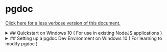 
# pgdoc

[Click here for a less verbose version of this document.][terse]

<details>
<summary>
## Quickstart on Windows 10 ( For use in existing NodeJS applications )
</summary>

If you have a NodeJS project and want to get started right away keep reading. Otherwise skip ahead to the "Installation on Windows 10" section.

### The npm module

If you are simply using pgdoc for an existing NodeJS project, you should be able to access the module by installing it via npm in your local project directory.

``` bash
npm install --save pgdoc
```

### The PostgreSQL database

> [The PostgreSQL database][postgresql] stores persistent data for your application, like user accounts, purchases and other application state. 

Go to [the PostgreSQL homepage][postgresql] and click the download button. Once the next page loads, there will be a red "Download the installer" link at the top of the page.

Clicking that red link takes you to a page with a grid of downloads. If your computer is 64 bit (modern ones will be), download the "Windows x86-64" installer for the most current version of PostgreSQL (version 12.3 as of this writing).

Install it after the download finishes. During the install you will be asked to set a password. Chose something you will remember and write the credentials down somewhere safe, or you will lose access to the database.

When asked use the default port for your install (5432) or you will need to update all examples and configs you use to your custom port number. If your database is on a public server instead of a personal machine you will want to use a custom port number for security reasons.

The installer may try to install additional software after the PostgreSQL install completes. You only need PostgreSQL itself to make use this library.

Once the install has completed successfully, when you search Windows for "sql" you should see a new program "SQL shell (psql)".

> This program psql is an interactive shell that allows you to directly control the database. Using pgdoc allows your Javascript code to interact with the database in a very similar way.


### Configuring PostgreSQL

> Both pgdoc and PostgreSQL should be working on your computer now. For pgdoc to interact with the database, you must be configure it to allow your program to log in and accept the commands that make it work.

Open the "SQL shell (psql)" application from Windows search, and go through the process of logging in to the shell.

Unless you are using a remote database or custom port, the default options (localhost/postgres/5432/postgres) for items up until the password are acceptable. Give it the password you chose for your PostgreSQL database.

Once you are logged in you should see a prompt that looks something like this:

``` sql
postgres=# _
```

From here you need to import pgdoc's SQL install file.

Note that the slashes required by psql are backslashes, unlike the forward slashes windows command prompt normally uses.

Type the path to the installer into the prompt, replacing everything before "node_modules" in the path to your NodeJS application's path.

``` sql
\i C:/Users/<USERNAME>/Projects/myProject/node_modules/pgdoc/code/sql/install_pgdoc.sql
```

This should result in a series of all caps statements about what the install is doing. As long as there are are no errors, your database configuration is is complete.


### Now What?

The [CRUD Examples][crud] should now work. Open up a "Node.js" application window and get try them out.

</details>
<details>

<summary>
## Setting up a pgdoc Dev Environment on Windows 10 ( For learning to modify pgdoc )
</summary>

### Installing NodeJS

> NodeJS is a Javascript runtime. It is an application that runs programs made in the Javascript programming language. You can make applications in NodeJS that make use of the pgdoc library to store information in a database.

Go to [the NodeJS homepage][node] and download the LTS version of NodeJS. Install it after the download finishes.

Once the install has completed, when you search the windows bar for "node" you should now see a "Node.js" app and a "Node.js command prompt" app.

> The "Node.js" app runs an instance of the NodeJS REPL ( Read-Evaluate-Print Loop ) that provides an interactive session. You can type or paste code into this window to run commands in the language one at a time. This is useful for testing out code and experimenting with Javascript.

> The "Node.js command prompt" is a specially configured version of the Windows command prompt customized for use with NodeJS. You can use this to download Javascript library modules from the npm repository. It can also be used run scripts on NodeJS. To create a script, you save your Javascript code in a file with the .js extension.


### Installing PostgreSQL

Perform the steps outlined above in "The PostgreSQL database" to install PostgreSQL.



### Installing the git version control system

> You need to get pgdoc itself downloaded on to your computer. Your browser on windows may prevent you from downloading the zip file directly. Using git will allow you to get the pgdoc project onto your computer using the same source control system that developers use to build their projects.

Download [the git version control system][https://git-scm.com/download/win] and install it. If you aren't sure about the install options the defaults should be fine for our purposes here.

Once the install has completed successfully, when you search Windows for "git" you should see a new program "Git CMD".


### Downloading pgdoc

Run the "Git CMD" application.

Now we need to get to the directory where your pgdoc will live on your computer. Create a "Projects" folder in your home directory "C:\Users\<UserName>\", then change to that directory.

``` bat
mkdir Projects
cd Projects
```

Now you need to download pgdoc to your computer.

``` bat
git clone https://github.com/eadsjr/pgdoc
```

Now pgdoc should be situated at this path "C:\Users\<UserName>\Projects\pgdoc"

You can close the "Git CMD" window once this step is finished.


### Download dependencies

> Now you need to get the programs that pgdoc relies on downloaded to your computer. There aren't many of them, but they are necessary.

Open the "Node.js command prompt" program.

Navigate to the folder containing the pgdoc Project.

``` bat
cd Projects\pgdoc
```

Now download the dependencies for the project using the NodeJS Package Manager (npm).

``` bat
npm install
```

This window will be useful for running the examples, so leave it open for now.


### Configuring PostgreSQL

> Both pgdoc and PostgreSQL should be working on your computer now. For pgdoc to interact with the database, you must be configure it to allow your program to log in and accept the commands that make it work.

Open the "SQL shell (psql)" application from Windows search, and go through the process of logging in to the shell.

Unless you are using a remote database or custom port, the default options (localhost/postgres/5432/postgres) for items up until the password are acceptable. Give it the password you chose for your PostgreSQL database.

Once you are logged in you should see a prompt that looks something like this:

``` sql
postgres=# _
```

From here you need to import pgdoc's SQL install file. Type the following into the prompt, replacing <USERNAME> with your own Window's username. This is the exact same name as your home folder.

``` sql
\i C:/Users/<USERNAME>/Projects/pgdoc/code/sql/install_pgdoc.sql
```

Note that the slashes required by psql are backslashes, unlike the forward slashes windows commandline normally uses.

This should result in a series of all caps statements about what the install is doing. As long as there are are no errors, your database configuration is is complete.


### Now What?

The [CRUD Examples][crud] should now work. Open up a "Node.js" application window and get try them out.

</details>


[pgdoc]: https://github.com/eadsjr/pgdoc
[git]: https://git-scm.com/download/win
[node]: https://nodejs.org/en/
[homebrew]: https://brew.sh/
[postgresql]: https://www.postgresql.org/
[crud]: CRUD_Examples.md
[terse]: DevEnv_Windows_10_Terse.md
